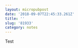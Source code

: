 ```yaml
---
layout: micropubpost
date: '2018-09-07T22:45:33.261Z'
title: ''
slug: '81933'
category: notes
---
```

Test
